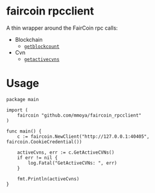 faircoin rpcclient
==================

A thin wrapper around the FairCoin rpc calls:

* Blockchain
  * [`getblockcount`][1]
* Cvn
  * [`getactivecvns`][2]

# Usage

```
package main

import (
    faircoin "github.com/mmoya/faircoin_rpcclient"
)

func main() {
    c := faircoin.NewClient("http://127.0.0.1:40405", faircoin.CookieCredential())

    activeCvns, err := c.GetActiveCVNs()
    if err != nil {
        log.Fatal("GetActiveCVNs: ", err)
    }

    fmt.Println(activeCvns)
}
```


[1]: https://github.com/faircoin/faircoin/blob/v2.0.0/src/rpc/blockchain.cpp#L171
[2]: https://github.com/faircoin/faircoin/blob/v2.0.0/src/rpc/cvn.cpp#L35
